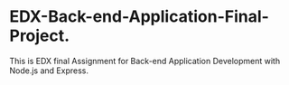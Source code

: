 # EDX-Back-end-Application-Final-Project.

This is EDX final Assignment for Back-end Application Development with Node.js and Express.
